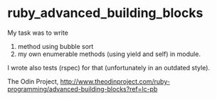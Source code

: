 # ruby_advanced_building_blocks

My task was to write
1) method using bubble sort
2) my own enumerable methods (using yield and self) in module.

I wrote also tests (rspec) for that (unfortunately in an outdated style).

The Odin Project, http://www.theodinproject.com/ruby-programming/advanced-building-blocks?ref=lc-pb
